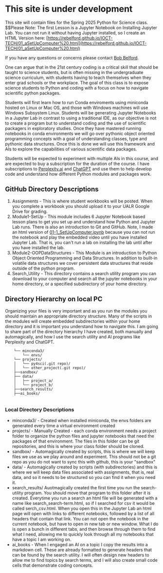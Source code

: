 # This site is under development
This site will contain files for the Spring 2025 Python for Science class. 
$$Please Note: The first Lesson is a Jupyter Notebook on Installing Jupyter Lab. You can not run it without having Jupyter installed, so I create an HTML Version here: [https://rebelford.github.io/IOCT-TECH/01_aSetUpComputer%20.html](https://rebelford.github.io/IOCT-TECH/01_aSetUpComputer%20.html)

If you have any questions or concerns please contact [Bob Belford](mailto:rebelford@ualr.edu).

One can argue that in the 21st century coding is a critical skill that should be taught to science students, but is often missing in the undergraduate science curriculum, with students having to teach themselves when they enter grad schools or the workplace. The goal of this class is to expose science students to Python and coding with a focus on how to navigate scientific python packages.  

Students will first learn how to run Conda enviroments using miniconda hosted on Linux or Mac OS, and those with Windows machines will use Windows Subsystem Linux. Students will be generating Jupyter Notebooks in a Jupyter Lab in contrast to using a traditional IDE, as our objective is not to create a program but to understand coding and the use of scientific packagers in exploratory studies. Once they have mastered running notebooks in conda environments we will go over pythonic object oriented programming concepts with a goal of understanding classes, type and pythonic data structures.  Once this is done we will use this framework and AIs to explore the capabilities of various scientific data packages. 

Students will be expected to experiment with multiple AIs in this course, and are expected to buy a subscription for the duration of the course. I have subscriptions to [Perplexity.ai](https://www.perplexity.ai) and [ChatGPT](https://chatgpt.com/) and use them to help develop code and understand how different Python modules and packages work.
## GitHub Directory Descriptions
1. Assignments -  This is where student workbooks will be posted.  When you complete a workbook you should upload it to your UALR Google Drive for grading.
2. Module1-SetUp - This module includes 6 Jupyter Notebook based lesson plans to get you set up and understand how Python and Jupyter Lab runs. There is also an introduction to Git and GitHub. Note, I made an html version of [01-1_SetUpComputer.ipynb](https://rebelford.github.io/IOCT-TECH/01_aSetUpComputer%20.html) because you can not run the notebook and play the embedded video until you have installed Jupyter Lab.  That is, you can't run a lab on installing the lab until after you have installed the lab.
3. Module2-OOPDataStructures - This Module is an introduction to Python Object Oriented Programming and Data Structures. In addition to built-in volatile data structures we cover persistent data structures that reside outside of the python program.
4. Search_Utility - This directory contains a search utility program you can download to your computer and search all the jupyter notebooks in your home directory, or a specified subdirectory of your home directory.

## Directory Hierarchy on local PC
Organizing your files is very important and as you run the modules you should maintain an appropriate directory structure.  Many of the scripts in the modules will create embedded subdirectories within your home directory  and it is important you understand how to navigate this. I am going to share part of the directory hierarchy I have created, both manually and automagically, and how I use the search utility and AI programs like Perplexity and ChatGPT. 


```/home/user/
    └── minconda3/
        └── envs/
    └── projects/
    │   └── py4sci(.git repo)/
    │   └── other_project(.git repo)/
    ├──sandbox/
    ├── data/
    │   ├── project_a/
    │   └── project_b/
    ├──search_results/
    ├──ai_books/


```
### Local Directory Descriptions
- minconda3/ - Created when installed miniconda, the envs folders are generated every time a virtual environment created
- projects/ - Manually Created - each conda environment needs a project folder to organize the python files and jupyter notebooks that need the packages of that environment. The files in this folder can be git repositories, and this is where your class folder should be cloned.
- sandbox/ - Automagically created by scripts, this is where we will keep files we use as we play around and experiment.  This should not be a git repo as you do not want to sync this with github, this is your "sandbox"
- data/ - Automagically created by scripts (with subdirectories) and this is where we will keep data files associated with assignments, that is, real data, and so it needs to be structured so you can find it when you need it.
- search_results/ Auotmagically created the first time you run the search-utility program.  You should move that program to this folder after it is created. Everytime you run a search an html file will be generated with a name like search_search-term.html, so if I searched for csv it would be called serch_csv.html.  When you open this in the Jupyter Lab an html page will open with links to different notebooks, followed by a list of all headers that contain that link.  You can not open the notebook in the current notebook, but have to open in new tab or new window.  What I do is open a bunch in different tabs, and then browse through them to find what I need, allowing me to quickly look through all my notebooks that have a topic I am working on.
- ai_books - When I engaged an AI on a topic I copy the results into a markdown cell.  These are already formatted to generate headers that can be found by the search utility.  I will often design new headers to allow me to find topics by search terms, and I will also create small code cells that demonstrate coding concepts.

